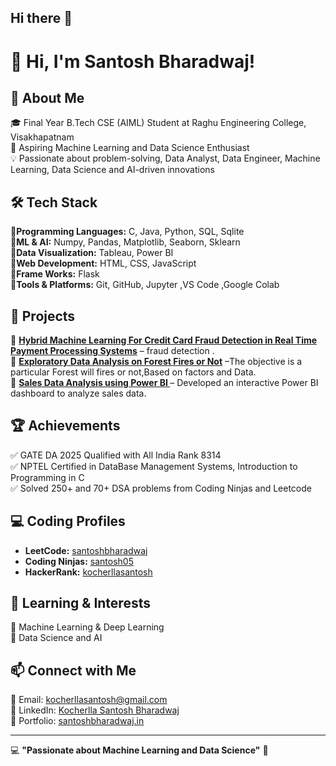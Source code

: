 ## Hi there 👋

# 👋 Hi, I'm Santosh Bharadwaj!

## 🚀 About Me  
🎓 Final Year B.Tech CSE (AIML) Student at Raghu Engineering College, Visakhapatnam  
📌 Aspiring Machine Learning and Data Science Enthusiast  
💡 Passionate about problem-solving, Data Analyst, Data Engineer, Machine Learning, Data Science and AI-driven innovations  

## 🛠️ Tech Stack  
🔹**Programming Languages:** C, Java, Python, SQL, Sqlite                                                         
🔹**ML & AI:** Numpy, Pandas, Matplotlib, Seaborn, Sklearn                                                            
🔹**Data Visualization:** Tableau, Power BI                                              
🔹**Web Development:** HTML, CSS, JavaScript                                           
🔹**Frame Works:** Flask                                                                    
🔹**Tools & Platforms:** Git, GitHub, Jupyter ,VS Code ,Google Colab

## 📌 Projects  
🔹 **[Hybrid Machine Learning For Credit Card Fraud Detection in Real Time Payment Processing Systems](#)** – fraud detection .  
🔹 **[Exploratory Data Analysis on Forest Fires or Not](#)** –The objective is a particular Forest will fires or not,Based on factors and Data.                                             
🔹 **[Sales Data Analysis using Power BI ](#)** – Developed an interactive Power BI dashboard to analyze sales data.  

## 🏆 Achievements  
✅ GATE DA 2025 Qualified with All India Rank 8314                                                          
✅ NPTEL Certified in DataBase Management Systems, Introduction to Programming in C   
✅ Solved 250+ and 70+ DSA problems from Coding Ninjas and Leetcode   

## 💻 Coding Profiles  
- **LeetCode:** [santoshbharadwaj](https://leetcode.com/u/santoshbharadwaj/)  
- **Coding Ninjas:** [santosh05](https://www.naukri.com/code360/profile/santosh05)  
- **HackerRank:** [kocherllasantosh](https://www.hackerrank.com/profile/kocherllasantosh)  

## 🌱 Learning & Interests  
🔹 Machine Learning & Deep Learning  
🔹 Data Science and AI 

## 📫 Connect with Me  
📧 Email: kocherllasantosh@gmail.com  
💼 LinkedIn: [Kocherlla Santosh Bharadwaj](https://www.linkedin.com/in/santosh-bharadwaj-kocherlla-5148a626b/)  
📂 Portfolio: [santoshbharadwaj.in](https://github.com/santoshbharadwaj05/portfolio) 

---

💻 **"Passionate about Machine Learning and Data Science"** 🚀
<!--
**santoshbharadwaj05/santoshbharadwaj05** is a ✨ _special_ ✨ repository because its `README.md` (this file) appears on your GitHub profile.

Here are some ideas to get you started:

- 🔭 I’m currently working on ...
- 🌱 I’m currently learning ...
- 👯 I’m looking to collaborate on ...
- 🤔 I’m looking for help with ...
- 💬 Ask me about ...
- 📫 How to reach me: ...
- 😄 Pronouns: ...
- ⚡ Fun fact: ...
-->
